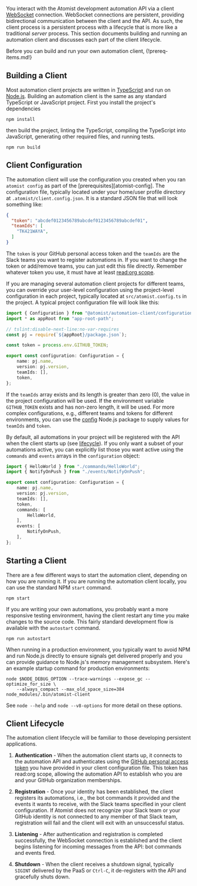 You interact with the Atomist development automation API via a
client [WebSocket][ws] connection.  WebSocket connections are
persistent, providing bidirectional communication between the client
and the API.  As such, the client process is a persistent process with
a lifecycle that is more like a traditional _server_ process.  This
section documents building and running an automation client and
discusses each part of the client lifecycle.

Before you can build and run your own automation client,
{!prereq-items.md!}

[ws]: https://en.wikipedia.org/wiki/WebSocket (WebSocket)

## Building a Client

Most automation client projects are written in [TypeScript][ts] and
run on [Node.js][node].  Building an automation client is the same as
any standard TypeScript or JavaScript project.  First you install the
project's dependencies

```
npm install
```

then build the project, linting the TypeScript, compiling the
TypeScript into JavaScript, generating other required files, and
running tests.

```
npm run build
```

[ts]: https://www.typescriptlang.org/ (TypeScript)
[node]: https://nodejs.org/en/ (Node.js)

## Client Configuration

The automation client will use the configuration you created when you
ran `atomist config` as part of the [prerequisites][atomist-config].
The configuration file, typically located under your home/user profile
directory at `.atomist/client.config.json`.  It is a standard JSON
file that will look something like:

```json
{
  "token": "abcdef0123456789abcdef0123456789abcdef01",
  "teamIds": [
    "TK421WAYA",
  ]
}
```

The `token` is your GitHub personal access token and the `teamIds` are
the Slack teams you want to register automations in.  If you want to
change the token or add/remove teams, you can just edit this file
directly.  Remember whatever token you use, it must have at least
[read:org scope][scope].

If you are managing several automation client projects for different
teams, you can override your user-level configuration using the
project-level configuration in each project, typically located at
`src/atomist.config.ts` in the project.  A typical project
configuration file will look like this:

```typescript
import { Configuration } from "@atomist/automation-client/configuration";
import * as appRoot from "app-root-path";

// tslint:disable-next-line:no-var-requires
const pj = require(`${appRoot}/package.json`);

const token = process.env.GITHUB_TOKEN;

export const configuration: Configuration = {
    name: pj.name,
    version: pj.version,
    teamIds: [],
    token,
};
```

If the `teamIds` array exists and its length is greater than zero (0),
the value in the project configuration will be used.  If the
environment variable `GITHUB_TOKEN` exists and has non-zero length, it
will be used.  For more complex configurations, e.g., different teams
and tokens for different environments, you can use the [config][]
Node.js package to supply values for `teamIds` and `token`.

By default, all automations in your project will be registered with
the API when the client starts up (see [lifecycle][lifecycle]).  If
you only want a subset of your automations active, you can explicitly
list those you want active using the `commands` and `events` arrays in
the `configuration` object:

```typescript
import { HelloWorld } from "./commands/HelloWorld";
import { NotifyOnPush } from "./events/NotifyOnPush";

export const configuration: Configuration = {
    name: pj.name,
    version: pj.version,
    teamIds: [],
    token,
    commands: [
        HelloWorld,
    ],
    events: [
        NotifyOnPush,
    ],
};
```

[scope]: https://developer.github.com/changes/2014-02-25-organization-oauth-scopes/ (GitHub Token Scopes)
[config]: https://www.npmjs.com/package/config (config Node.js package)
[lifecycle]: #client-lifecycle (Atomist Automation Client Lifecycle)

## Starting a Client

There are a few different ways to start the automation client,
depending on how you are running it.  If you are running the
automation client locally, you can use the standard NPM `start`
command.

```
npm start
```

If you are writing your own automations, you probably want a more
responsive testing environment, having the client restart any time you
make changes to the source code.  This fairly standard development
flow is available with the `autostart` command.

```
npm run autostart
```

When running in a production environment, you typically want to avoid
NPM and run Node.js directly to ensure signals get delivered properly
and you can provide guidance to Node.js's memory management subsystem.
Here's an example startup command for production environments:

```
node $NODE_DEBUG_OPTION --trace-warnings --expose_gc --optimize_for_size \
    --always_compact --max_old_space_size=384 node_modules/.bin/atomist-client
```

See `node --help` and `node --v8-options` for more detail on these
options.

## Client Lifecycle

The automation client lifecycle will be familiar to those developing
persistent applications.

1.  **Authentication** - When the automation client starts up, it
    connects to the automation API and authenticates using
    the [GitHub personal access token][token] you have provided in
    your client configuration file.  This token has read:org scope,
    allowing the automation API to establish who you are and your
    GitHub organization memberships.

2.  **Registration** - Once your identity has been established, the
    client registers its automations, i.e., the bot commands it
    provided and the events it wants to receive, with the Slack teams
    specified in your client configuration.  If Atomist does not
    recognize your Slack team or your GitHub identity is not connected
    to any member of that Slack team, registration will fail and the
    client will exit with an unsuccessful status.

3.  **Listening** - After authentication and registration is completed
    successfully, the WebSocket connection is established and the
    client begins listening for incoming messages from the API: bot
    commands and events fired.

4.  **Shutdown** - When the client receives a shutdown signal,
    typically `SIGINT` delivered by the PaaS or `Ctrl-C`, it
    de-registers with the API and gracefully shuts down.

[token]: prerequisites.md#github-token

